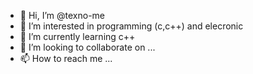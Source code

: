 - 👋 Hi, I’m @texno-me
- 👀 I’m interested in programming (c,c++) and elecronic
- 🌱 I’m currently learning c++
- 💞️ I’m looking to collaborate on ...
- 📫 How to reach me ...

<!---
texno-me/texno-me is a ✨ special ✨ repository because its `README.md` (this file) appears on your GitHub profile.
You can click the Preview link to take a look at your changes.
--->
